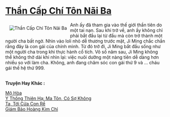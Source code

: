 <a href="https://truyentiki.com/than-cap-chi-ton-nai-ba.30571/" title="Thần Cấp Chí Tôn Nãi Ba"><h1>Thần Cấp Chí Tôn Nãi Ba</h1></a><div style="display:table"><img align="right" style="float: left; padding: 10px;" src="https://truyentiki.com/a/img/str/src/30571.jpg" alt="Thần Cấp Chí Tôn Nãi Ba">Anh ấy đã tham gia vào thế giới thần tiên do một tai nạn. Sau khi trở về, anh ấy không chỉ phải bắt đầu lại từ đầu mà còn trở thành một người cha bất ngờ. Nhìn vào loli nhỏ dễ thương trước mặt, Ji Ming chắc chắn rằng đây là con gái của chính mình. Từ đó trở đi, Ji Ming bắt đầu sống như một người cha trong khi thực hành cổ tích. Vô số năm sau, Ji Ming không thể không thở dài khi nhìn lại: việc nuôi dưỡng một nàng tiên dễ dàng hơn nhiều so với làm cha. Không, anh đang chăm sóc con gái thứ 9 và ... cháu gái thế hệ thứ 999.</div><p><br><b>Truyện Hay Khác :</b></p><a href="https://truyentiki.com/mo-hoa.30570/" alt="Mộ Hòa">Mộ Hòa</a><br/><a href="https://github.com/nownovels/truyenhay/tree/master/truyenhay/30612/README.md" alt="Y Thống Thiên Hạ: Ma Tôn, Có Sợ Không">Y Thống Thiên Hạ: Ma Tôn, Có Sợ Không</a><br/><a href="https://truyentiki.wordpress.com/2020/06/08/ta-toi-cua-con-re/" alt="Ta, Tới Cửa Con Rể">Ta, Tới Cửa Con Rể</a><br/><a href="https://truyentiki.wordpress.com/2020/06/08/giam-bao-hoang-kim-chi/" alt="Giám Bảo Hoàng Kim Chỉ">Giám Bảo Hoàng Kim Chỉ</a><br/>